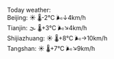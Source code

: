 Today weather:  
Beijing: ☀️   🌡️-2°C 🌬️↓4km/h  
Tianjin: 🌫  🌡️+3°C 🌬️↘4km/h  
Shijiazhuang: ☀️   🌡️+8°C 🌬️→10km/h  
Tangshan: ☀️   🌡️+7°C 🌬️↘9km/h  
